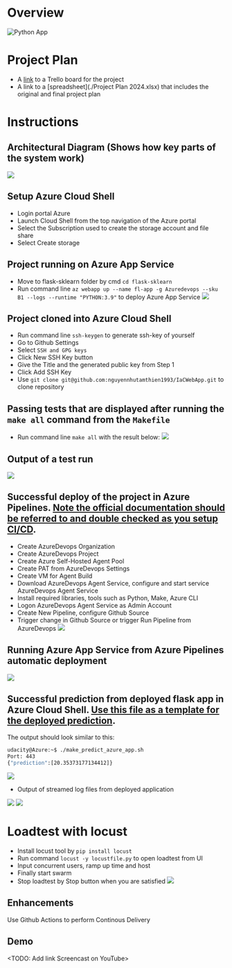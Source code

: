 # Overview
![Python App](https://github.com/nguyennhutamthien1993/CICDFlaskApp/actions/workflows/pythonapp.yml/badge.svg)

# Project Plan

* A [link](https://trello.com/b/Wgsr5BSy/devops-cicd) to a Trello board for the project
* A link to a [spreadsheet](./Project Plan 2024.xlsx) that includes the original and final project plan 

# Instructions

## Architectural Diagram (Shows how key parts of the system work)
![](./screenshots/CICD-overview.png)

## Setup Azure Cloud Shell
* Login portal Azure
* Launch Cloud Shell from the top navigation of the Azure portal
* Select the Subscription used to create the storage account and file share
* Select Create storage

## Project running on Azure App Service
* Move to flask-sklearn folder by cmd `cd flask-sklearn`
* Run command line `az webapp up --name fl-app -g Azuredevops --sku B1 --logs --runtime "PYTHON:3.9"` to deploy Azure App Service
![](./screenshots/webapp-home.png)

## Project cloned into Azure Cloud Shell
* Run command line `ssh-keygen` to generate ssh-key of yourself
* Go to Github Settings
* Select `SSH and GPG keys`
* Click New SSH Key button
* Give the Title and the generated public key from Step 1
* Click Add SSH Key
* Use `git clone git@github.com:nguyennhutamthien1993/IaCWebApp.git` to clone repository

## Passing tests that are displayed after running the `make all` command from the `Makefile`
* Run command line `make all` with the result below:
![](./screenshots/make-all-output.png)
## Output of a test run
![](./screenshots/make-test.png)

## Successful deploy of the project in Azure Pipelines.  [Note the official documentation should be referred to and double checked as you setup CI/CD](https://docs.microsoft.com/en-us/azure/devops/pipelines/ecosystems/python-webapp?view=azure-devops).
* Create AzureDevops Organization
* Create AzureDevops Project
* Create Azure Self-Hosted Agent Pool
* Create PAT from AzureDevops Settings
* Create VM for Agent Build
* Download AzureDevops Agent Service, configure and start service AzureDevops Agent Service
* Install required libraries, tools such as Python, Make, Azure CLI
* Logon AzureDevops Agent Service as Admin Account
* Create New Pipeline, configure Github Source
* Trigger change in Github Source or trigger Run Pipeline from AzureDevops
![](./screenshots/CICD-azure-app-service-success.png)
## Running Azure App Service from Azure Pipelines automatic deployment
![](./screenshots/auto-build-after-change.png)

## Successful prediction from deployed flask app in Azure Cloud Shell.  [Use this file as a template for the deployed prediction](https://github.com/udacity/nd082-Azure-Cloud-DevOps-Starter-Code/blob/master/C2-AgileDevelopmentwithAzure/project/starter_files/flask-sklearn/make_predict_azure_app.sh).
The output should look similar to this:

```bash
udacity@Azure:~$ ./make_predict_azure_app.sh
Port: 443
{"prediction":[20.35373177134412]}
```
![](./screenshots/azure-cloudshell-prediction.png)

* Output of streamed log files from deployed application

![](./screenshots/fl-app-logs.png)
![](./screenshots/fl-log-tail.png)

# Loadtest with locust
* Install locust tool by `pip install locust`
* Run command `locust -y locustfile.py` to open loadtest from UI
* Input concurrent users, ramp up time and host
* Finally start swarm
* Stop loadtest by Stop button when you are satisfied
![](./screenshots/locust-app.png)

## Enhancements

Use Github Actions to perform Continous Delivery 

## Demo 

<TODO: Add link Screencast on YouTube>


